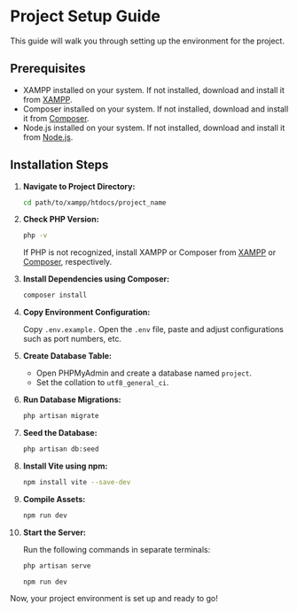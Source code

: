 # Project Setup Guide

This guide will walk you through setting up the environment for the project.

## Prerequisites

- XAMPP installed on your system. If not installed, download and install it from [XAMPP](https://www.apachefriends.org/index.html).
- Composer installed on your system. If not installed, download and install it from [Composer](https://getcomposer.org/).
- Node.js installed on your system. If not installed, download and install it from [Node.js](https://nodejs.org/en/download/).

## Installation Steps

1. **Navigate to Project Directory:**

    ```bash
    cd path/to/xampp/htdocs/project_name
    ```

2. **Check PHP Version:**

    ```bash
    php -v
    ```

    If PHP is not recognized, install XAMPP or Composer from [XAMPP](https://www.apachefriends.org/index.html) or [Composer](https://getcomposer.org/), respectively.

3. **Install Dependencies using Composer:**

    ```bash
    composer install
    ```

4. **Copy Environment Configuration:**

   
    Copy `.env.example.`
    Open the `.env` file, paste and adjust configurations such as port numbers, etc.

5. **Create Database Table:**

    - Open PHPMyAdmin and create a database named `project`.
    - Set the collation to `utf8_general_ci`.

6. **Run Database Migrations:**

    ```bash
    php artisan migrate
    ```

7. **Seed the Database:**

    ```bash
    php artisan db:seed
    ```    

8. **Install Vite using npm:**

    ```bash
    npm install vite --save-dev
    ```

9. **Compile Assets:**

    ```bash
    npm run dev
    ```

10. **Start the Server:**

    Run the following commands in separate terminals:

    ```bash
    php artisan serve
    ```

    ```bash
    npm run dev
    ```

Now, your project environment is set up and ready to go!
